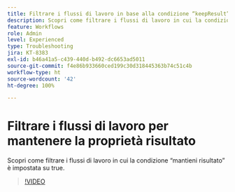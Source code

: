 ```yaml
---
title: Filtrare i flussi di lavoro in base alla condizione “keepResult”
description: Scopri come filtrare i flussi di lavoro in cui la condizione “mantieni risultato” è impostata su true.
feature: Workflows
role: Admin
level: Experienced
type: Troubleshooting
jira: KT-8383
exl-id: b46a41a5-c439-440d-b492-dc6653ad5011
source-git-commit: f4e86b933660ced199c30d318445363b74c51c4b
workflow-type: ht
source-wordcount: '42'
ht-degree: 100%

---
```


# Filtrare i flussi di lavoro per mantenere la proprietà risultato

Scopri come filtrare i flussi di lavoro in cui la condizione “mantieni risultato” è impostata su true.

>[!VIDEO](https://video.tv.adobe.com/v/335888?quality=12&learn=on)

